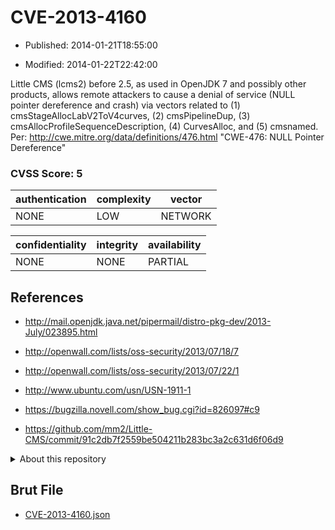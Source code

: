 # CVE-2013-4160

- Published: 2014-01-21T18:55:00

- Modified: 2014-01-22T22:42:00

Little CMS (lcms2) before 2.5, as used in OpenJDK 7 and possibly other products, allows remote attackers to cause a denial of service (NULL pointer dereference and crash) via vectors related to (1) cmsStageAllocLabV2ToV4curves, (2) cmsPipelineDup, (3) cmsAllocProfileSequenceDescription, (4) CurvesAlloc, and (5) cmsnamed. Per: http://cwe.mitre.org/data/definitions/476.html "CWE-476: NULL Pointer Dereference"

### CVSS Score: **5**

| authentication | complexity | vector |
| --- | --- | --- |
| NONE | LOW | NETWORK |

| confidentiality | integrity | availability |
| --- | --- | --- |
| NONE | NONE | PARTIAL |

## References

* http://mail.openjdk.java.net/pipermail/distro-pkg-dev/2013-July/023895.html

* http://openwall.com/lists/oss-security/2013/07/18/7

* http://openwall.com/lists/oss-security/2013/07/22/1

* http://www.ubuntu.com/usn/USN-1911-1

* https://bugzilla.novell.com/show_bug.cgi?id=826097#c9

* https://github.com/mm2/Little-CMS/commit/91c2db7f2559be504211b283bc3a2c631d6f06d9

<details>
<summary>About this repository</summary> 

  This repository is part of the project [Live Hack CVE](https://github.com/Live-Hack-CVE). Main website can be found [www.live-hack.org](https://www.live-hack.org) 
  
  Made by [Sn0wAlice](https://github.com/Sn0wAlice) for the people that care about security and need to have a feed of the latest CVEs. Hope you enjoy it, don't forget to star the repo and follow me on [Twitter](https://twitter.com/Sn0wAlice) and [Github](https://github.com/Sn0wAlice). And that is my [personnal website](https://www.alice-snow.me/)

  - [Home Page](https://github.com/Live-Hack-CVE)
  - [Framework](https://github.com/Live-Hack-CVE/cve-framework)
  - [CVE database](https://github.com/Live-Hack-CVE/full_database)
  - [Changelog](https://github.com/Live-Hack-CVE/Changelog)
</details>

## Brut File

* [CVE-2013-4160.json](https://raw.githubusercontent.com/Live-Hack-CVE/full_database/main/cves/2013/CVE-2013-4160.json)

